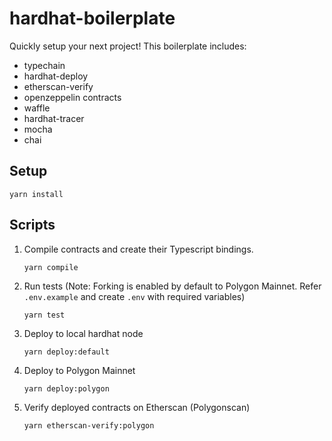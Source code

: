 # hardhat-boilerplate

Quickly setup your next project! This boilerplate includes:

- typechain
- hardhat-deploy
- etherscan-verify
- openzeppelin contracts
- waffle
- hardhat-tracer
- mocha
- chai

## Setup

`yarn install`

## Scripts

1. Compile contracts and create their Typescript bindings.

   `yarn compile`

2. Run tests (Note: Forking is enabled by default to Polygon Mainnet. Refer `.env.example` and create `.env` with required variables)

   `yarn test`

3. Deploy to local hardhat node

   `yarn deploy:default`

4. Deploy to Polygon Mainnet

   `yarn deploy:polygon`

5. Verify deployed contracts on Etherscan (Polygonscan)

   `yarn etherscan-verify:polygon`
